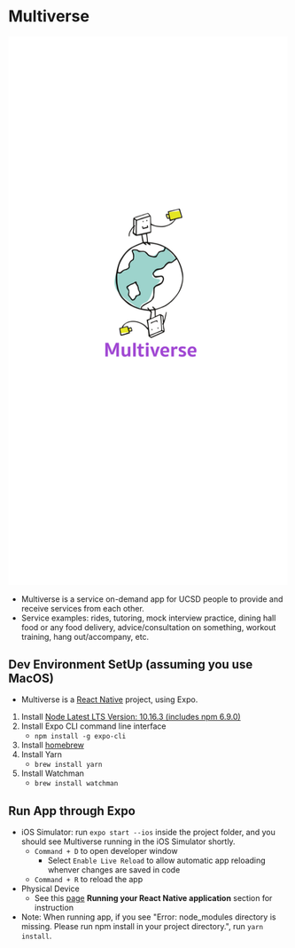 # Multiverse
![alt text](./assets/splash.png)
* Multiverse is a service on-demand app for UCSD people to provide and receive services from each other.
* Service examples: rides, tutoring, mock interview practice, dining hall food or any food delivery, advice/consultation on something, workout training, hang out/accompany, etc.

## Dev Environment SetUp (assuming you use MacOS)
* Multiverse is a [React Native](https://facebook.github.io/react-native/docs/getting-started) project, using Expo.

1. Install [Node Latest LTS Version: 10.16.3 (includes npm 6.9.0)](https://nodejs.org/en/download/)
2. Install Expo CLI command line interface
   - `npm install -g expo-cli`
3. Install [homebrew](https://brew.sh/)
4. Install Yarn
   - `brew install yarn`
5. Install Watchman
   - `brew install watchman`

## Run App through Expo
* iOS Simulator: run `expo start --ios` inside the project folder,
and you should see Multiverse running in the iOS Simulator shortly.
  - `Command + D` to open developer window
       - Select `Enable Live Reload` to allow automatic app reloading whenver changes are saved in code
  - `Command + R` to reload the app
* Physical Device
   - See this [page](https://facebook.github.io/react-native/docs/getting-started) **Running your React Native application** section for instruction
* Note: When running app, if you see "Error: node_modules directory is missing. Please run npm install in your project directory.", run `yarn install`.
